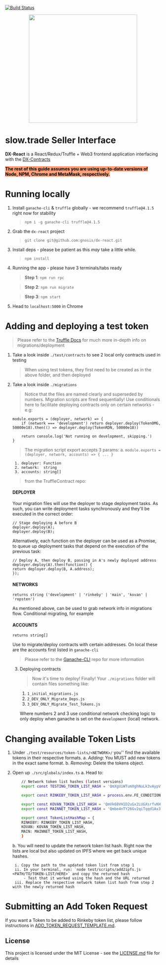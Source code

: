 [![Build Status](https://travis-ci.org/gnosis/dx-react.svg?branch=master)](https://travis-ci.org/gnosis/dx-react?branch=master)

<p align="center">
  <img width="350px" src="http://dutchx.readthedocs.io/en/latest/_static/DutchX-logo_blue.svg" />
</p>

# slow.trade Seller Interface

**DX-React** is a React/Redux/Truffle + Web3 frontend application interfacing with the [DX-Contracts][dx-contracts]

<span style="background-color:#ffa07a; color:#000;">**The rest of this guide assumes you are using up-to-date versions of Node, NPM, Chrome and MetaMask, respectively.**</span>

# Running locally
1. Install `ganache-cli` & `truffle` globally - we recommend `truffle@4.1.5` right now for stability
    > `npm i -g ganache-cli truffle@4.1.5`
2. Grab the `dx-react` project
    > `git clone git@github.com:gnosis/dx-react.git`
3. Install deps - please be patient as this _may_ take a little while.
    > `npm install`
4. Running the app - please have 3 terminals/tabs ready
    > **Step 1**: `npm run rpc`

    > **Step 2**: `npm run migrate`
    
    > **Step 3**: `npm start`
5. Head to `localhost:5000` in Chrome

# Adding and deploying a test token
> Please refer to the [Truffle Docs][truffle-suite] for much more in-depth info on migrations/deployment
1. Take a look inside `./test/contracts` to see 2 local only contracts used in testing
    > When using test tokens, they first need to be created as in the above folder, and then deployed
2. Take a look inside `./migrations`
    > Notice that the files are named clearly and superseded by numbers. Migration scripts are fired sequentially!
    > Use conditionals here to facilitate deploying contracts only on certain networks - e.g:
    ```
    module.exports = (deployer, network) => {
        if (network === 'development') return deployer.deploy(TokenOMG, 50000e18).then(() => deployer.deploy(TokenRDN, 50000e18))

        return console.log('Not running on development, skipping.')
    }
    ```
    > The migration script export accepts 3 params:
        a. `module.exports = (deployer, network, accounts) => { ... }`
        
        1. deployer: Function
        2. network:  string
        3. accounts: string[]
    
    > from the TruffleContract repo:

    #### DEPLOYER
    Your migration files will use the deployer to stage deployment tasks. As such, you can write deployment tasks synchronously and they'll be executed in the correct order:

    ```
    // Stage deploying A before B
    deployer.deploy(A);
    deployer.deploy(B);
    ```

    Alternatively, each function on the deployer can be used as a Promise, to queue up deployment tasks that depend on the execution of the previous task:

    ```
    // Deploy A, then deploy B, passing in A's newly deployed address
    deployer.deploy(A).then(function() {
    return deployer.deploy(B, A.address);
    });
    ```

    #### NETWORKS
    `returns string ('development' | 'rinkeby' | 'main', 'kovan' | 'ropsten')`
    
    As mentioned above, can be used to grab network info in migrations flow. Conditional migrating, for example

    #### ACCOUNTS
    `returns string[]`
    
    Use to migrate/deploy contracts with certain addresses. On local these are the accounts first listed in `ganache-cli`
    > Please refer to the [Ganache-CLI][ganache-cli] repo for more information

    3. Deploying contracts
        > Now it's time to deploy! Finally! Your `./migrations` folder will contain files something like:

        1. `1_initial_migrations.js`
        2. `2_DEV_ONLY_Migrate_Deps.js`
        3. `3_DEV_ONLY_Migrate_Test_Tokens.js`

        Where numbers 2 and 3 use conditional network checking logic to only deploy when ganache is set on the `development` (local) network.

# Changing available Token Lists
1. Under `./test/resources/token-lists/<NETWORK>/` you'' find the available tokens in their respective formats.
    a. *Adding*: You MUST add new tokens in the exact same format.
    b. *Removing*: Delete the tokens object.
2. Open up `./src/globals/index.ts`
    a. Head to:

    ```bash
        // Network token list hashes (latest versions)
        export const TESTING_TOKEN_LIST_HASH = 'QmXgUiWTumXghNuLk3vAypVeL4ycVkNKhrtWfvFHoQTJAM'

        export const RINKEBY_TOKEN_LIST_HASH = process.env.FE_CONDITIONAL_ENV === 'production' ? 'QmW4NCDDZRexP5FVpMQXxNWwFHTQjCGeb5d8ywLs2XRJxR' : 'QmfB3fRGacBseNiBMhKFaYoEGDyiWnUCBPsE7Xo3sKqSyi'

        export const KOVAN_TOKEN_LIST_HASH = 'QmVk68VH1D2uGx2LUGXsrfvKHQiA1R4sjw8cw4so33DPsw'
        export const MAINNET_TOKEN_LIST_HASH = 'Qmbe4nTY26Gv2qiTqqd1Ax3s94NuCdvwf9UogAH3nTKfPd'

        export const TokenListHashMap = {
        RINKEBY: RINKEBY_TOKEN_LIST_HASH,
        KOVAN: KOVAN_TOKEN_LIST_HASH,
        MAIN: MAINNET_TOKEN_LIST_HASH,
        }
    ```
    
    b. You will need to update the network token list hash. Right now the lists are local but also updated on IPFS where we get back unique hashes.
        
        i. Copy the path to the updated token list from step 1
        ii. In your terminal, run: `node test/scripts/add2ipfs.js <PATH/TO/TOKEN-LIST/HERE>` and copy the returned hash
            - Test that it worked using the hash and the URL returned
        iii. Replace the respective network token list hash from step 2 with the newly returned hash

# Submitting an Add Token Request

If you want a Token to be added to Rinkeby token list, please follow instructions in [ADD_TOKEN_REQUEST_TEMPLATE.md](./ADD_TOKEN_REQUEST_TEMPLATE.md).

License
----

This project is licensed under the MIT License - see the [LICENSE.md](https://github.com/gnosis/dx-react/blob/master/LICENSE) file for details

[//]: # (These are reference links used in the body of this note and get stripped out when the markdown processor does its job. There is no need to format nicely because it shouldn't be seen. Thanks SO - http://stackoverflow.com/questions/4823468/store-comments-in-markdown-syntax)

    
   [dx-contracts]: <https://github.com/gnosis/dx-contracts>
   [ganache-cli]: <https://github.com/trufflesuite/ganache-cli>
   [truffle-suite]: <https://truffleframework.com/docs>
